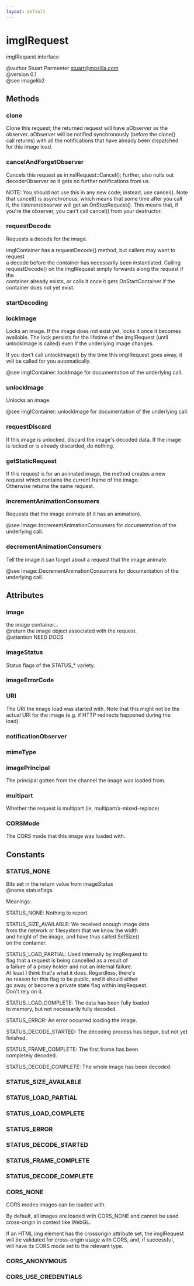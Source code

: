 ```yaml
---
layout: default
---
```


# imgIRequest #
  
imgIRequest interface  
  
@author Stuart Parmenter <stuart@mozilla.com>  
@version 0.1  
@see imagelib2  
  

## Methods ##

### clone ###
  
Clone this request; the returned request will have aObserver as the  
observer.  aObserver will be notified synchronously (before the clone()  
call returns) with all the notifications that have already been dispatched  
for this image load.  
  

### cancelAndForgetObserver ###
  
Cancels this request as in nsIRequest::Cancel(); further, also nulls out  
decoderObserver so it gets no further notifications from us.  
  
NOTE: You should not use this in any new code; instead, use cancel(). Note  
that cancel() is asynchronous, which means that some time after you call  
it, the listener/observer will get an OnStopRequest(). This means that, if  
you're the observer, you can't call cancel() from your destructor.  
  

### requestDecode ###
  
Requests a decode for the image.  
  
imgIContainer has a requestDecode() method, but callers may want to request  
a decode before the container has necessarily been instantiated. Calling  
requestDecode() on the imgIRequest simply forwards along the request if the  
container already exists, or calls it once it gets OnStartContainer if the  
container does not yet exist.  
  

### startDecoding ###

### lockImage ###
  
Locks an image. If the image does not exist yet, locks it once it becomes  
available. The lock persists for the lifetime of the imgIRequest (until  
unlockImage is called) even if the underlying image changes.  
  
If you don't call unlockImage() by the time this imgIRequest goes away, it  
will be called for you automatically.  
  
@see imgIContainer::lockImage for documentation of the underlying call.  
  

### unlockImage ###
  
Unlocks an image.  
  
@see imgIContainer::unlockImage for documentation of the underlying call.  
  

### requestDiscard ###
  
If this image is unlocked, discard the image's decoded data.  If the image  
is locked or is already discarded, do nothing.  
  

### getStaticRequest ###
  
If this request is for an animated image, the method creates a new  
request which contains the current frame of the image.  
Otherwise returns the same request.  
  

### incrementAnimationConsumers ###
  
Requests that the image animate (if it has an animation).  
  
@see Image::IncrementAnimationConsumers for documentation of the underlying call.  
  

### decrementAnimationConsumers ###
  
Tell the image it can forget about a request that the image animate.  
  
@see Image::DecrementAnimationConsumers for documentation of the underlying call.  
  

## Attributes ##

### image ###
  
the image container...  
@return the image object associated with the request.  
@attention NEED DOCS  
  

### imageStatus ###
  
Status flags of the STATUS_* variety.  
  

### imageErrorCode ###

### URI ###
  
The URI the image load was started with.  Note that this might not be the  
actual URI for the image (e.g. if HTTP redirects happened during the  
load).  
  

### notificationObserver ###

### mimeType ###

### imagePrincipal ###
  
The principal gotten from the channel the image was loaded from.  
  

### multipart ###
  
Whether the request is multipart (ie, multipart/x-mixed-replace)  
  

### CORSMode ###
  
The CORS mode that this image was loaded with.   
  

## Constants ##

### STATUS_NONE ###
  
Bits set in the return value from imageStatus  
@name statusflags  
  
Meanings:  
  
STATUS_NONE: Nothing to report.  
  
STATUS_SIZE_AVAILABLE: We received enough image data  
from the network or filesystem that we know the width  
and height of the image, and have thus called SetSize()  
on the container.  
  
STATUS_LOAD_PARTIAL: Used internally by imgRequest to  
flag that a request is being cancelled as a result of  
a failure of a proxy holder and not an internal failure.  
At least I think that's what it does. Regardless, there's  
no reason for this flag to be public, and it should either  
go away or become a private state flag within imgRequest.  
Don't rely on it.  
  
STATUS_LOAD_COMPLETE: The data has been fully loaded  
to memory, but not necessarily fully decoded.  
  
STATUS_ERROR: An error occurred loading the image.  
  
STATUS_DECODE_STARTED: The decoding process has begun, but not yet  
finished.  
  
STATUS_FRAME_COMPLETE: The first frame has been  
completely decoded.  
  
STATUS_DECODE_COMPLETE: The whole image has been decoded.  
  

### STATUS_SIZE_AVAILABLE ###

### STATUS_LOAD_PARTIAL ###

### STATUS_LOAD_COMPLETE ###

### STATUS_ERROR ###

### STATUS_DECODE_STARTED ###

### STATUS_FRAME_COMPLETE ###

### STATUS_DECODE_COMPLETE ###

### CORS_NONE ###
  
CORS modes images can be loaded with.  
  
By default, all images are loaded with CORS_NONE and cannot be used  
cross-origin in context like WebGL.  
  
If an HTML img element has the crossorigin attribute set, the imgIRequest  
will be validated for cross-origin usage with CORS, and, if successful,  
will have its CORS mode set to the relevant type.  
  

### CORS_ANONYMOUS ###

### CORS_USE_CREDENTIALS ###
